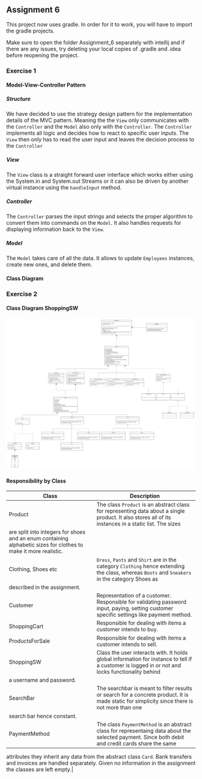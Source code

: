 ## Assignment 6
This project now uses gradle. In order for it to work, you will have to import the gradle projects.

Make sure to open the folder Assignment_6 separately with intellij and if there are any issues, try deleting your local copies of .gradle and .idea before reopening the project.

### Exercise 1

#### Model-View-Controller Pattern

##### Structure 

We have decided to use the strategy design pattern for the implementation details of 
the MVC pattern. Meaning the the `View` only communicates with the `Controller` and the
`Model` also only with the `Controller`. The `Controller` implements all logic and decides 
how to react to specific user inputs. The `View` then only has to read the user input
and leaves the decision process to the `Controller`

##### View
The `View` class is a straight forward user interface which works either using the
System.in and System.out Streams or it can also be driven by another virtual instance
using the `handleInput` method. 

##### Controller
The `Controller` parses the input strings and selects the proper algorithm to convert 
them into commands on the `Model`. It also handles requests for displaying information
back to the `View`.

##### Model
The `Model` takes care of all the data. It allows to update `Employees`  instances, create new ones,
and delete them.  

#### Class Diagram

### Exercise 2

#### Class Diagram ShoppingSW

![ShoppingSW](ShoppingSW.png)

#### Responsibility by Class

|Class|Description|
|---|---|
|Product                |The class `Product` is an abstract class for representing data about a single product. It also stores all of its instances in a static list. The sizes
are split into integers for shoes and an enum containing alphabetic sizes for clothes to make it more realistic.|
|Clothing, Shoes etc    |`Dress`, `Pants` and `Shirt` are in the category `Clothing` hence extending the class, whereas `Boots` and `Sneakers` in the category Shoes as
described in the assignment.|
|Customer               |Representation of a customer. Responsible for validating password input, paying, setting customer specific settings like payment method.|
|ShoppingCart           |Responsible for dealing with items a customer intends to buy.|
|ProductsForSale        |Responsible for dealing with items a customer intends to sell.|
|ShoppingSW             |Class the user interacts with. It holds global information for instance to tell if a customer is logged in or not and locks functionality behind
a username and password.|
|SearchBar              |The searchbar is meant to filter results or search for a concrete product. It is made static for simplicity since there is not more than one
search bar hence constant.|
|PaymentMethod          |The class `PaymentMethod` is an abstract class for representaing data about the selected payment. Since both debit and credit cards share the same
attributes they inherit any data from the abstract class `Card`. Bank transfers and invoices are handled separately. Given no information in the assignment the classes are
left empty.|
